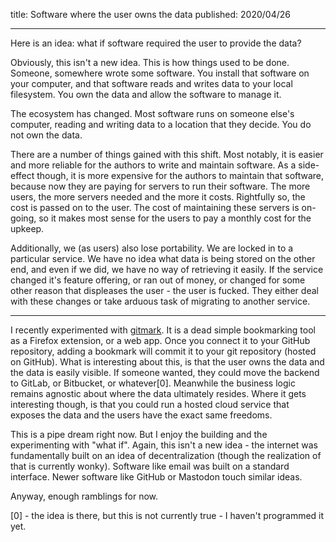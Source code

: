 title: Software where the user owns the data
published: 2020/04/26

---

Here is an idea: what if software required the user to provide the data?

Obviously, this isn't a new idea. This is how things used to be done. Someone, somewhere wrote some software. You install that software on your computer, and that software reads and writes data to your local filesystem. You own the data and allow the software to manage it.

The ecosystem has changed. Most software runs on someone else's computer, reading and writing data to a location that they decide. You do not own the data.

There are a number of things gained with this shift. Most notably, it is easier and more reliable for the authors to write and maintain software. As a side-effect though, it is more expensive for the authors to maintain that software, because now they are paying for servers to run their software. The more users, the more servers needed and the more it costs. Rightfully so, the cost is passed on to the user. The cost of maintaining these servers is on-going, so it makes most sense for the users to pay a monthly cost for the upkeep.

Additionally, we (as users) also lose portability. We are locked in to a particular service. We have no idea what data is being stored on the other end, and even if we did, we have no way of retrieving it easily. If the service changed it's feature offering, or ran out of money, or changed for some other reason that displeases the user - the user is fucked. They either deal with these changes or take arduous task of migrating to another service.

---

I recently experimented with [gitmark](https://gitmark.lwakefield.now.sh/about). It is a dead simple bookmarking tool as a Firefox extension, or a web app. Once you connect it to your GitHub repository, adding a bookmark will commit it to your git repository (hosted on GitHub). What is interesting about this, is that the user owns the data and the data is easily visible. If someone wanted, they could move the backend to GitLab, or Bitbucket, or whatever[0]. Meanwhile the business logic remains agnostic about where the data ultimately resides. Where it gets interesting though, is that you could run a hosted cloud service that exposes the data and the users have the exact same freedoms.

This is a pipe dream right now. But I enjoy the building and the experimenting with "what if". Again, this isn't a new idea - the internet was fundamentally built on an idea of decentralization (though the realization of that is currently wonky). Software like email was built on a standard interface. Newer software like GitHub or Mastodon touch similar ideas.

Anyway, enough ramblings for now.

[0] - the idea is there, but this is not currently true - I haven't programmed it yet.
